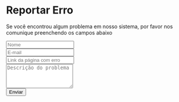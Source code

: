 <div id="modal-report" class="d-none myModal-content px-5">
  <h1 class="header-title">Reportar Erro</h1>
  <p>
    Se você encontrou algum problema em nosso sistema, por favor nos comunique preenchendo os campos abaixo
  </p>
  <form action="{{ '/erro-reportado.html' | relative_url }}">
    <div class="form">
      <div class="row">
        <div class="input-group col-6 mb-3 px-0">
          <input type="text" class="col form-control shadow-none ml-3 mr-2" required placeholder="Nome"/>
        </div>
        <div class="input-group col-6 mb-3 px-0">
          <input type="email" class="col form-control shadow-none mr-3" required placeholder="E-mail"/>
        </div>
      </div>
      <div class="input-group pb-2">
        <input Type="url" class="form-control" placeholder="Link da página com erro">
      </div>
      <div>
        <div class="input-group col-12 mb-3 px-0">
          <textarea class="col form-control shadow-none" required placeholder="Descrição do problema" rows="4"></textarea>
        </div>
        <div class="d-flex justify-content-end">
          <div class="input-group mb-3 px-0 w-25">
            <input type="Submit" class="col form-control btn" required value="Enviar"/>
          </div>
        </div>
      </div>
    </div>
  </form>
</div>